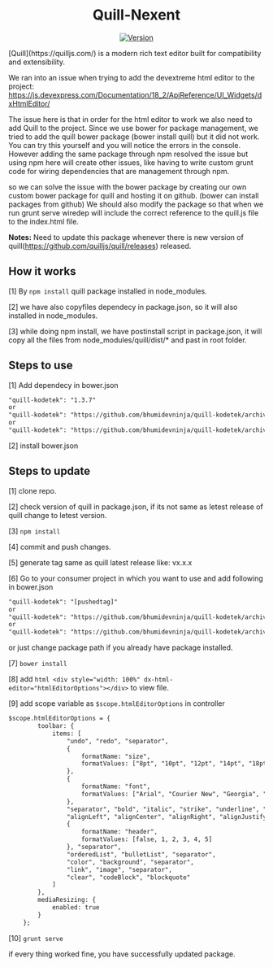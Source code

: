 <h1 align="center">
  Quill-Nexent
</h1>
<p align="center">  
  <a href="https://npmjs.com/package/quill" title="Version">
    <img src="https://img.shields.io/npm/v/quill.svg" alt="Version">
  </a>  
</p>
[Quill](https://quilljs.com/) is a modern rich text editor built for compatibility and extensibility.

We ran into an issue when trying to add the devextreme html editor to the project:
https://js.devexpress.com/Documentation/18_2/ApiReference/UI_Widgets/dxHtmlEditor/

The issue here is that in order for the html editor to work we also need to add Quill to the project. Since we use bower for package management, we tried to add the quill bower package (bower install quill) but it did not work. You can try this yourself and you will notice the errors in the console. However adding the same package through npm resolved the issue but using npm here will create other issues, like having to write custom grunt code for wiring dependencies that are management through npm.

so we can solve the issue with the bower package by creating our own custom bower package for quill and hosting it on github. (bower can install packages from github) We should also modify the package so that when we run grunt serve wiredep will include the correct reference to the quill.js file to the index.html file.

**Notes:** Need to update this package whenever there is new version of quill(https://github.com/quilljs/quill/releases) released.

## How it works
[1] By `npm install` quill package installed in node_modules.
 
[2] we have also copyfiles dependecy in package.json, so it will also installed in node_modules.

[3] while doing npm install, we have postinstall script in package.json, 
    it will copy all the files from node_modules/quill/dist/* and past in root folder. 

## Steps to use

[1] Add dependecy in bower.json
```html
"quill-kodetek": "1.3.7"
or
"quill-kodetek": "https://github.com/bhumidevninja/quill-kodetek/archive/v1.3.7.zip"
or
"quill-kodetek": "https://github.com/bhumidevninja/quill-kodetek/archive/v1.3.7.tar.gz"
```
[2] install bower.json
    
## Steps to update
[1] clone repo. 

[2] check version of quill in package.json, if its not same as letest release of quill change to letest version.

[3] `npm install`

[4] commit and push changes.

[5] generate tag same as quill latest release like: vx.x.x

[6] Go to your consumer project in which you want to use and add following in bower.json
```html
"quill-kodetek": "[pushedtag]"
or
"quill-kodetek": "https://github.com/bhumidevninja/quill-kodetek/archive/[pushedtag].zip"
or
"quill-kodetek": "https://github.com/bhumidevninja/quill-kodetek/archive/[pushedtag].tar.gz"
```
or just change package path if you already have package installed. 

[7] ``bower install``

[8] add 
```html <div style="width: 100%" dx-html-editor="htmlEditorOptions"></div>``` to view file.

[9] add scope variable as `$scope.htmlEditorOptions` in controller 
```html
$scope.htmlEditorOptions = {
        toolbar: {
            items: [
                "undo", "redo", "separator",
                {
                    formatName: "size",
                    formatValues: ["8pt", "10pt", "12pt", "14pt", "18pt", "24pt", "36pt"]
                },
                {
                    formatName: "font",
                    formatValues: ["Arial", "Courier New", "Georgia", "Impact", "Lucida Console", "Tahoma", "Times New Roman", "Verdana"]
                },
                "separator", "bold", "italic", "strike", "underline", "separator",
                "alignLeft", "alignCenter", "alignRight", "alignJustify", "separator",
                {
                    formatName: "header",
                    formatValues: [false, 1, 2, 3, 4, 5]
                }, "separator",
                "orderedList", "bulletList", "separator",
                "color", "background", "separator",
                "link", "image", "separator",
                "clear", "codeBlock", "blockquote"
            ]
        },
        mediaResizing: {
            enabled: true
        }
    };
```

[10] `grunt serve`

if every thing worked fine, you have successfully updated package. 